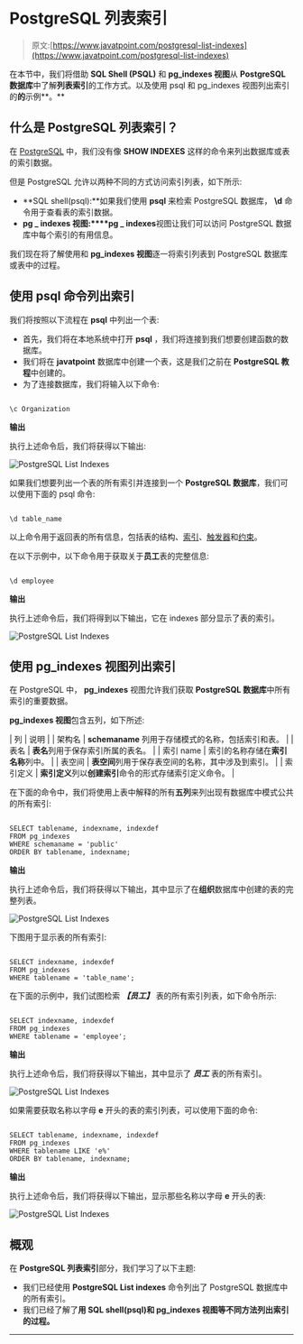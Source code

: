 # PostgreSQL 列表索引

> 原文:[https://www.javatpoint.com/postgresql-list-indexes](https://www.javatpoint.com/postgresql-list-indexes)

在本节中，我们将借助 **SQL Shell (PSQL)** 和 **pg_indexes 视图**从 **PostgreSQL 数据库**中了解**列表索引**的工作方式。以及使用 psql 和 pg_indexes 视图列出索引的**的**示例**。**

## 什么是 PostgreSQL 列表索引？

在 [PostgreSQL](https://www.javatpoint.com/postgresql-tutorial) 中，我们没有像 **SHOW INDEXES** 这样的命令来列出数据库或表的索引数据。

但是 PostgreSQL 允许以两种不同的方式访问索引列表，如下所示:

*   **SQL shell(psql):**如果我们使用 **psql** 来检索 PostgreSQL 数据库， **\d** 命令用于查看表的索引数据。
*   **pg _ indexes 视图:****pg _ indexes**视图让我们可以访问 PostgreSQL 数据库中每个索引的有用信息。

我们现在将了解使用和 **pg_indexes 视图**逐一将索引列表到 PostgreSQL 数据库或表中的过程。

## 使用 psql 命令列出索引

我们将按照以下流程在 **psql** 中列出一个表:

*   首先，我们将在本地系统中打开 **psql** ，我们将连接到我们想要创建函数的数据库。
*   我们将在 **javatpoint** 数据库中创建一个表，这是我们之前在 **PostgreSQL 教程**中创建的。
*   为了连接数据库，我们将输入以下命令:

```

\c Organization 

```

**输出**

执行上述命令后，我们将获得以下输出:

![PostgreSQL List Indexes](../Images/551a4832847194e5c593ad08fa8434e4.png)

如果我们想要列出一个表的所有索引并连接到一个 **PostgreSQL 数据库**，我们可以使用下面的 psql 命令:

```

\d table_name

```

以上命令用于返回表的所有信息，包括表的结构、[索引](https://www.javatpoint.com/postgresql-indexes)、[触发器](https://www.javatpoint.com/postgresql-trigger)和[约束](https://www.javatpoint.com/postgresql-constraints)。

在以下示例中，以下命令用于获取关于**员工**表的完整信息:

```

\d employee

```

**输出**

执行上述命令后，我们将得到以下输出，它在 indexes 部分显示了表的索引。

![PostgreSQL List Indexes](../Images/067058a378604e11d0177aafddcd871c.png)

## 使用 pg_indexes 视图列出索引

在 PostgreSQL 中， **pg_indexes** 视图允许我们获取 **PostgreSQL 数据库**中所有索引的重要数据。

**pg_indexes 视图**包含五列，如下所述:

| 列 | 说明 |
| 架构名 | **schemaname** 列用于存储模式的名称，包括索引和表。 |
| 表名 | **表名**列用于保存索引所属的表名。 |
| 索引 name | 索引的名称存储在**索引名称**列中。 |
| 表空间 | **表空间**列用于保存表空间的名称，其中涉及到索引。 |
| 索引定义 | **索引定义**列以**创建索引**命令的形式存储索引定义命令。 |

在下面的命令中，我们将使用上表中解释的所有**五列**来列出现有数据库中模式公共的所有索引:

```

SELECT tablename, indexname, indexdef
FROM pg_indexes
WHERE schemaname = 'public'
ORDER BY tablename, indexname;

```

**输出**

执行上述命令后，我们将获得以下输出，其中显示了在**组织**数据库中创建的表的完整列表。

![PostgreSQL List Indexes](../Images/6f198a72eddd5be2645109416ca8a28b.png)

下图用于显示表的所有索引:

```

SELECT indexname, indexdef
FROM pg_indexes
WHERE tablename = 'table_name';

```

在下面的示例中，我们试图检索 ***【员工】*** 表的所有索引列表，如下命令所示:

```

SELECT indexname, indexdef
FROM pg_indexes
WHERE tablename = 'employee';

```

**输出**

执行上述命令后，我们将获得以下输出，其中显示了 ***员工*** 表的所有索引。

![PostgreSQL List Indexes](../Images/d3ff03e7e6bf2a320656e09c1595fc76.png)

如果需要获取名称以字母 **e** 开头的表的索引列表，可以使用下面的命令:

```

SELECT tablename, indexname, indexdef
FROM pg_indexes
WHERE tablename LIKE 'e%'
ORDER BY tablename, indexname;

```

**输出**

执行上述命令后，我们将获得以下输出，显示那些名称以字母 **e** 开头的表:

![PostgreSQL List Indexes](../Images/1039cdcb6cb0e9918d0dad8d33ba5026.png)

## 概观

在 **PostgreSQL 列表索引**部分，我们学习了以下主题:

*   我们已经使用 **PostgreSQL List indexes** 命令列出了 PostgreSQL 数据库中的所有索引。
*   我们已经了解了**用 **SQL shell(psql)和 pg_indexes 视图等不同方法列出索引**的过程。**

* * *